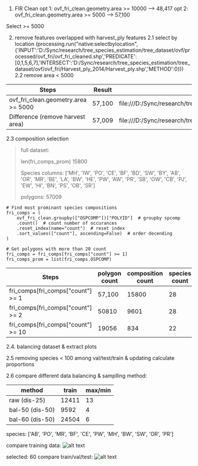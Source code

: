 1. FIR Clean
opt 1: ovf_fri_clean.geometry.area >= 10000 --> 48,417
opt 2: ovf_fri_clean.geometry.area >= 5000 --> 57,100

Select >= 5000

2. remove features overlapped with harvest_ply features
2.1 select by location (processing.run("native:selectbylocation", {'INPUT':'D:/Sync/research/tree_species_estimation/tree_dataset/ovf/processed/ovf_fri/ovf_fri_cleaned.shp','PREDICATE':[0,1,5,6,7],'INTERSECT':'D:/Sync/research/tree_species_estimation/tree_dataset/ovf/ovf_fri/Harvest_ply_2014/Harvest_ply.shp','METHOD':0}))
2.2 remove area < 5000

| Steps  | Result |Output filename|
| ------------- | ------------- | ------------- |
| ovf_fri_clean.geometry.area >= 5000  | 57,100  | file:///D:/Sync/research/tree_species_estimation/tree_dataset/ovf/ovf_fri/OVF_2021_PCI/ovf_fri_cleaned.shp  |
| Difference (remove harvest area) | 57,009  | file:///D:/Sync/research/tree_species_estimation/tree_dataset/ovf/processed/ovf_fri/ovf_fri_removed_harvest.gpkg  |

2.3 composition selection

> full dataset:
> 
> len(fri_comps_prom) 15800
> 
> Species columns: ['MH', 'IW', 'PO', 'CE', 'BF', 'BD', 'SW', 'BY', 'AB', 'OR', 'MR', 'BE', 'LA', 'BW', 'HE', 'PW', 'AW', 'PR', 'SB', 'OW', 'CB', 'PJ', 'EW', 'HI', 'BN', 'PS', 'OB', 'SR']
> 
> polygons: 57009
> 
```
# Find most prominant species compositions
fri_comps = (
    ovf_fri_clean.groupby(["OSPCOMP"])["POLYID"]  # groupby spcomp
    .count()  # count number of occurances
    .reset_index(name="count")  # reset index
    .sort_values(["count"], ascending=False)  # order decending
)

# Get polygons with more than 20 count
fri_comps = fri_comps[fri_comps["count"] >= 1]
fri_comps_prom = list(fri_comps.OSPCOMP)
```
| Steps  | polygon count |composition count|species count|
| ------------- | ------------- | ------------- | ------------- |
| fri_comps[fri_comps["count"] >= 1  | 57,100  | 15800  | 28  |
| fri_comps[fri_comps["count"] >= 2 | 50810 |  9601  | 28  |
| fri_comps[fri_comps["count"] >= 10 | 19056|  834  | 22 |

2.4. balancing dataset & extract plots 

2.5 removing species < 100 among val/test/train & updating calculate proportions

2.6 compare different data balancing & samplling method:

| method  | train  | max/min|
| -------------| ------------- | ------------- | 
| raw (dis-25) | 12411  | 13  | 
| bal-50 (dis-50) | 9592  | 4  | 
| bal-60 (dis-50) | 24504  | 6  | 

species: ['AB', 'PO', 'MR', 'BF', 'CE', 'PW', 'MH', 'BW', 'SW', 'OR', 'PR']

compare training data:
![alt text](../../vis/data_balancing.png)

selected: 60
compare train/val/test:
![alt text](../../vis/dataset.png)